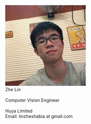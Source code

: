 <div class="photo_intro">
    <img src="image/me/m1.JPG" class="photo" />
    <div class="intro">
        <span class="intro_name">Zhe Lin</span>
        <br /> <br />
        <span class="intro_affiliation">Computer Vision Engineer</span><br />
        <br />Huya Limited<br/>
        Email: linzheshabia at gmail.com
    </div>
</div>

